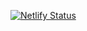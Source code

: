 [![Netlify Status](https://api.netlify.com/api/v1/badges/0d000ba8-0853-4e57-88f7-5a655f31aeb8/deploy-status)](https://app.netlify.com/sites/fundautos-kyc/deploys)
